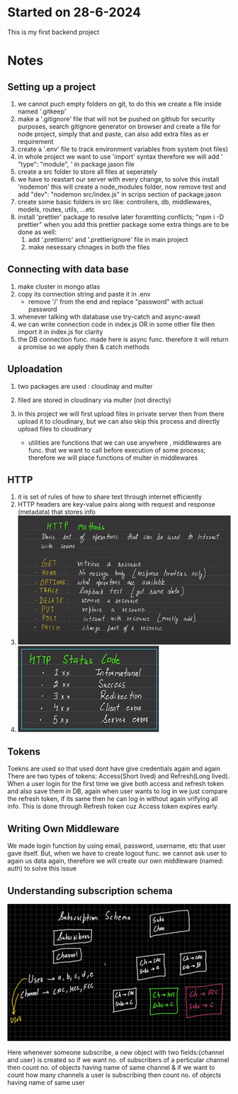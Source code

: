# Started on 28-6-2024

This is my first backend project

# Notes

## Setting up a project

1. we cannot puch empty folders on git, to do this we create a file inside named '.gitkeep'
2. make a '.gitignore' file that will not be pushed on github for security purposes, search gitignore generator on browser and create a file for node project, simply that and paste, can also add extra files as er requirement 
3. create a '.env' file to track environment variables from system (not files)
4. in whole project we want to use 'import' syntax therefore we will add ' "type": "module", ' in package.jason file
5. create a src folder to store all files at seperately
6. we have to reastart our server with every change, to solve this install 'nodemon' this will create a node_modules folder, now remove test and add "dev": "nodemon src/index.js" in scrips section of package.jason
7. create some basic folders in src like: controllers, db, middlewares, models, routes, utils, ...etc
8. install 'prettier' package to resolve later foramtting conflicts;  "npm i -D prettier"
   when you add this prettier package some extra things are to be done as well: 
   1. add '.prettierrc' and '.prettierignore' file in main project 
   2. make nesessary chnages in both the files

## Connecting with data base

1. make cluster in mongo atlas
2. copy its connection string and paste it in .env
    * remove '/' from the end and replace "password" with actual password
3. whenever talking wth database use try-catch and async-await
4. we can write connection code in index.js OR in some other file then import it in index.js for clarity
5. the DB connection func. made here is async func. therefore it will return a promise so we apply then & catch methods

## Uploadation

1. two packages are used : cloudinay and multer
2. filed are stored in cloudinary via multer (not directly)
3. in this project we will first upload files in private server then from there upload it to cloudinary, but we can also skip this process and directly upload files to cloudinary

    * utilities are functions that we can use anywhere , middlewares are func. that we want to call before execution of some process; therefore we will place functions of multer in middlewares

## HTTP

1. it is set of rules of how to share text through internet efficiently 
2. HTTP headers are key-value pairs along with request and response (metadata) that stores info 
3. ![alt text](image-1.png)
4. ![alt text](image-2.png)

## Tokens

Toekns are used so that used dont have give credentials again and again
There are two types of tokens: Access(Short lived) and Refresh(Long lived).
When a user login for the first time we give both access and refresh token and also save them in DB, again when user wants to log in we just compare the refresh token, if its same then he can log in without again vrifying all info.
This is done through Refresh token cuz Access token expires early.

## Writing Own Middleware

We made login function by using email, password, username, etc that user gave itself. But, when we have to create logout func. we cannot ask user to again us data again, therefore we will create our own middleware (named: auth) to solve this issue

## Understanding subscription schema

![alt text](image.png)

Here whenever someone subscribe, a new object with two fields:{channel and user} is created
so if we want no. of subscribers of a perticular channel then count no. of objects having name of same channel 
& if we want to count how many channels a user is subscribing then count no. of objects having name of same user

